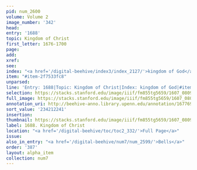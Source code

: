 ```yaml
---
pid: num_2600
volume: Volume 2
image_number: '342'
head:
entry: '1688'
topic: Kingdom of Christ
first_letter: 1676-1700
page:
add:
xref:
see:
index: "<a href='/digital-beehive/index3/index_2127/'>kingdom of God</a>"
item: "#item-2f7533fc8"
unparsed:
line: 'Entry: 1688|Topic: Kingdom of Christ|Index: kingdom of God|#item-2f7533fc8'
selection: https://stacks.stanford.edu/image/iiif/fm855tg5659/1607_0809/899,2241,2818,672/full/0/default.jpg
full_image: https://stacks.stanford.edu/image/iiif/fm855tg5659/1607_0809/full/full/0/default.jpg
annotation_uri: http://beehive-anno.library.upenn.edu/annotation/1677693210669
sort_value: '234212241'
insertion:
thumbnail: https://stacks.stanford.edu/image/iiif/fm855tg5659/1607_0809/899,2241,600,180/250,/0/default.jpg
label: 1688. Kingdom of Christ
location: "<a href='/digital-beehive/toc/toc2_332/'>Full Page</a>"
issue:
also_in_entry: "<a href='/digital-beehive/num7/num_2599/'>Bells</a>"
order: '387'
layout: alpha_item
collection: num7
---
```

